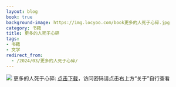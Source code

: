 ```yaml
---
layout: blog
book: true
background-image: https://img.locyoo.com/book更多的人死于心碎.jpg
category: 书籍
title: 更多的人死于心碎
tags:
- 书籍
- 文学
redirect_from:
  - /2024/03/更多的人死于心碎/
---
```

![](https://img.locyoo.com/book更多的人死于心碎.jpg)
更多的人死于心碎: <a name = "ref1" href="https://url18.ctfile.com/f/50983618-1375543183-f60bc4?p=3619">点击下载</a>，访问密码请点击右上方“关于”自行查看
